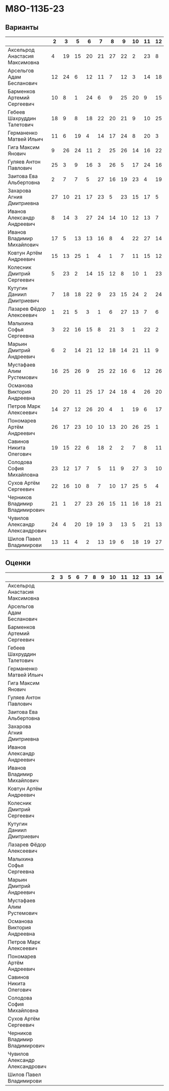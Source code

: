 # М8О-113Б-23

## Варианты

|                                 | 2 | 3  | 5  | 6  | 7  | 8  | 9  | 10 | 11 | 12 | 13 | 14 | 15 | КП1 | КП2 | КП3 | КП4 |
|---------------------------------|-----|----|----|----|----|----|----|----|----|----|----|----|----|-----|-----|-----|-----|
|  Аксельрод Анастасия Максимовна |  4  | 19 | 15 | 20 | 21 | 27 | 22 | 2  | 23 | 8  | 6  | 18 | 6  |  17 |  9  |  11 |  24 |
|    Арсельгов Адам Бесланович    |  12 | 24 | 6  | 12 | 11 | 7  | 12 | 3  | 14 | 18 | 9  | 16 | 3  |  10 |  12 |  27 |  27 |
|   Барменков Артемий Сергеевич   |  10 | 8  | 1  | 24 | 6  | 9  | 25 | 20 | 9  | 15 | 18 | 7  | 16 |  27 |  26 |  2  |  9  |
|    Гебеев Шахруддин Талетович   |  18 | 9  | 8  | 18 | 22 | 20 | 21 | 9  | 10 | 25 | 22 | 26 | 7  |  6  |  11 |  3  |  13 |
|     Германенко Матвей Ильич     |  11 | 6  | 19 | 4  | 14 | 17 | 24 | 8  | 20 | 3  | 5  | 11 | 5  |  15 |  21 |  6  |  12 |
|        Гига Максим Янович       |  9  | 26 | 24 | 11 | 2  | 25 | 26 | 14 | 16 | 22 | 11 | 8  | 1  |  24 |  23 |  19 |  5  |
|      Гуляев Антон Павлович      |  25 | 3  | 9  | 16 | 3  | 26 | 5  | 17 | 24 | 16 | 20 | 25 | 20 |  7  |  8  |  5  |  20 |
|     Заитова Ева Альбертовна     |  2  | 7  | 7  | 5  | 27 | 16 | 19 | 23 | 4  | 19 | 12 | 23 | 25 |  9  |  14 |  9  |  22 |
|    Захарова Агния Дмитриевна    |  27 | 10 | 21 | 17 | 23 | 5  | 23 | 15 | 17 | 5  | 15 | 17 | 14 |  1  |  2  |  14 |  16 |
|    Иванов Александр Андреевич   |  8  | 14 | 3  | 27 | 24 | 14 | 10 | 12 | 13 | 7  | 10 | 10 | 22 |  3  |  6  |  22 |  2  |
|    Иванов Владимир Михайлович   |  17 | 5  | 13 | 13 | 16 | 8  | 4  | 22 | 27 | 14 | 25 | 14 | 2  |  14 |  1  |  1  |  7  |
|      Ковтун Артём Андреевич     |  15 | 13 | 25 | 1  | 4  | 1  | 7  | 11 | 15 | 12 | 21 | 5  | 24 |  4  |  18 |  21 |  1  |
|    Колесник Дмитрий Сергеевич   |  5  | 23 | 2  | 14 | 15 | 12 | 8  | 10 | 1  | 23 | 1  | 24 | 21 |  19 |  15 |  12 |  19 |
|    Кутугин Даниил Дмитриевич    |  7  | 18 | 18 | 22 | 9  | 23 | 15 | 24 | 2  | 24 | 26 | 2  | 27 |  23 |  25 |  24 |  3  |
|     Лазарев Фёдор Алексеевич    |  1  | 21 | 5  | 3  | 1  | 6  | 27 | 13 | 7  | 6  | 4  | 22 | 19 |  25 |  27 |  16 |  6  |
|     Малыхина Софья Сергеевна    |  3  | 22 | 16 | 15 | 8  | 21 | 3  | 1  | 22 | 2  | 17 | 9  | 18 |  21 |  22 |  4  |  17 |
|     Марьин Дмитрий Андреевич    |  6  | 2  | 14 | 21 | 12 | 18 | 14 | 21 | 11 | 9  | 16 | 19 | 10 |  26 |  13 |  17 |  8  |
|    Мустафаев Алим Рустемович    |  16 | 25 | 26 | 9  | 25 | 22 | 16 | 6  | 12 | 26 | 27 | 4  | 23 |  22 |  24 |  15 |  10 |
|   Османова Виктория Андреевна   |  20 | 20 | 11 | 25 | 17 | 24 | 18 | 4  | 26 | 20 | 23 | 6  | 9  |  20 |  19 |  8  |  15 |
|      Петров Марк Алексеевич     |  14 | 27 | 12 | 26 | 20 | 4  | 1  | 19 | 6  | 17 | 13 | 20 | 13 |  2  |  16 |  10 |  11 |
|    Пономарев Артём Андреевич    |  26 | 17 | 23 | 10 | 10 | 13 | 20 | 26 | 25 | 1  | 8  | 21 | 15 |  5  |  7  |  20 |  4  |
|     Савинов Никита Олегович     |  19 | 15 | 22 | 6  | 18 | 2  | 2  | 7  | 8  | 11 | 24 | 27 | 17 |  11 |  3  |  23 |  23 |
|    Солодова София Михайловна    |  23 | 12 | 17 | 7  | 5  | 11 | 9  | 27 | 3  | 10 | 19 | 12 | 12 |  16 |  4  |  13 |  26 |
|      Сухов Артём Сергеевич      |  22 | 16 | 10 | 8  | 7  | 10 | 17 | 25 | 5  | 4  | 14 | 13 | 26 |  13 |  10 |  26 |  18 |
|  Черников Владимир Владимирович |  21 | 1  | 27 | 23 | 26 | 15 | 11 | 16 | 18 | 21 | 3  | 15 | 11 |  12 |  20 |  7  |  14 |
| Чувилов Александр Александрович |  24 | 4  | 20 | 19 | 19 | 3  | 13 | 5  | 21 | 13 | 7  | 3  | 4  |  18 |  17 |  25 |  21 |
|     Шилов Павел Владимирови     |  13 | 11 | 4  | 2  | 13 | 19 | 6  | 18 | 19 | 27 | 2  | 1  | 8  |  8  |  5  |  18 |  25 |

## Оценки

|                                 | 2 | 3 | 5 | 6 | 7 | 8 | 9 | 10 | 11 | 12 | 13 | 14 | 15 | КП1 | КП2 | КП3 | КП4 |
|---------------------------------|-----|---|---|---|---|---|---|----|----|----|----|----|----|-----|-----|-----|-----|
|  Аксельрод Анастасия Максимовна |     |   |   |   |   |   |   |    |    |    |    |    |    |     |     |     |     |
|    Арсельгов Адам Бесланович    |     |   |   |   |   |   |   |    |    |    |    |    |    |     |     |     |     |
|   Барменков Артемий Сергеевич   |     |   |   |   |   |   |   |    |    |    |    |    |    |     |     |     |     |
|    Гебеев Шахруддин Талетович   |     |   |   |   |   |   |   |    |    |    |    |    |    |     |     |     |     |
|     Германенко Матвей Ильич     |     |   |   |   |   |   |   |    |    |    |    |    |    |     |     |     |     |
|        Гига Максим Янович       |     |   |   |   |   |   |   |    |    |    |    |    |    |     |     |     |     |
|      Гуляев Антон Павлович      |     |   |   |   |   |   |   |    |    |    |    |    |    |     |     |     |     |
|     Заитова Ева Альбертовна     |     |   |   |   |   |   |   |    |    |    |    |    |    |     |     |     |     |
|    Захарова Агния Дмитриевна    |     |   |   |   |   |   |   |    |    |    |    |    |    |     |     |     |     |
|    Иванов Александр Андреевич   |     |   |   |   |   |   |   |    |    |    |    |    |    |     |     |     |     |
|    Иванов Владимир Михайлович   |     |   |   |   |   |   |   |    |    |    |    |    |    |     |     |     |     |
|      Ковтун Артём Андреевич     |     |   |   |   |   |   |   |    |    |    |    |    |    |     |     |     |     |
|    Колесник Дмитрий Сергеевич   |     |   |   |   |   |   |   |    |    |    |    |    |    |     |     |     |     |
|    Кутугин Даниил Дмитриевич    |     |   |   |   |   |   |   |    |    |    |    |    |    |     |     |     |     |
|     Лазарев Фёдор Алексеевич    |     |   |   |   |   |   |   |    |    |    |    |    |    |     |     |     |     |
|     Малыхина Софья Сергеевна    |     |   |   |   |   |   |   |    |    |    |    |    |    |     |     |     |     |
|     Марьин Дмитрий Андреевич    |     |   |   |   |   |   |   |    |    |    |    |    |    |     |     |     |     |
|    Мустафаев Алим Рустемович    |     |   |   |   |   |   |   |    |    |    |    |    |    |     |     |     |     |
|   Османова Виктория Андреевна   |     |   |   |   |   |   |   |    |    |    |    |    |    |     |     |     |     |
|      Петров Марк Алексеевич     |     |   |   |   |   |   |   |    |    |    |    |    |    |     |     |     |     |
|    Пономарев Артём Андреевич    |     |   |   |   |   |   |   |    |    |    |    |    |    |     |     |     |     |
|     Савинов Никита Олегович     |     |   |   |   |   |   |   |    |    |    |    |    |    |     |     |     |     |
|    Солодова София Михайловна    |     |   |   |   |   |   |   |    |    |    |    |    |    |     |     |     |     |
|      Сухов Артём Сергеевич      |     |   |   |   |   |   |   |    |    |    |    |    |    |     |     |     |     |
|  Черников Владимир Владимирович |     |   |   |   |   |   |   |    |    |    |    |    |    |     |     |     |     |
| Чувилов Александр Александрович |     |   |   |   |   |   |   |    |    |    |    |    |    |     |     |     |     |
|     Шилов Павел Владимирови     |     |   |   |   |   |   |   |    |    |    |    |    |    |     |     |     |     |

